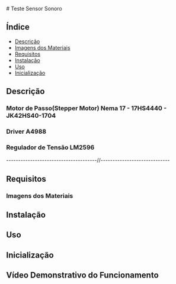 ﻿﻿# Teste Sensor Sonoro

## Índice
- [Descrição](#descrição)
- [Imagens dos Materiais](#imagens-dos-materiais)
- [Requisitos](#requisitos)
- [Instalação](#instalação)
- [Uso](#uso)
- [Inicialização](#inicialização)


## Descrição
### Motor de Passo(Stepper Motor) Nema 17 - 17HS4440 - JK42HS40-1704

### Driver A4988

### Regulador de Tensão LM2596

--------------------------------------//-----------------------------
## Requisitos

### Imagens dos Materiais

## Instalação

## Uso

## Inicialização

## Vídeo Demonstrativo do Funcionamento


